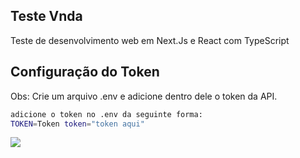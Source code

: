 ## Teste Vnda
Teste de desenvolvimento web em Next.Js e React com TypeScript

## Configuração do Token
Obs: Crie um arquivo .env e adicione dentro dele o token da API.

```bash
adicione o token no .env da seguinte forma:
TOKEN=Token token="token aqui"
```

![](https://i.ibb.co/wJy7L8w/Captura-de-Tela-2020-09-15-a-s-04-13-28.png)
